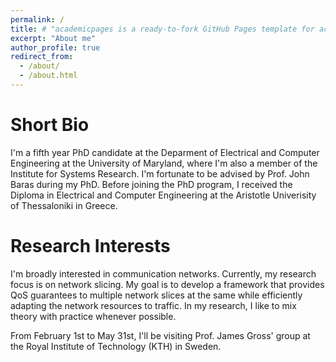 ```yaml
---
permalink: /
title: # "academicpages is a ready-to-fork GitHub Pages template for academic personal websites"
excerpt: "About me"
author_profile: true
redirect_from: 
  - /about/
  - /about.html
---
```


# Short Bio

I'm a fifth year PhD candidate at the Deparment of Electrical and Computer Engineering at the University of Maryland, where I'm also a member of the Institute for Systems Research. I'm fortunate to be advised by Prof. John Baras during my PhD. Before joining the PhD program, I received the Diploma in Electrical and Computer Engineering at the Aristotle Univerisity of Thessaloniki in Greece.

# Research Interests

I'm broadly interested in communication networks. Currently, my research focus is on network slicing. My goal is to develop a framework that provides QoS guarantees to multiple network slices at the same while efficiently adapting the network resources to traffic. In my research, I like to mix theory with practice whenever possible. 


From February 1st to May 31st, I'll be visiting Prof. James Gross' group at the Royal Institute of Technology (KTH) in Sweden.
